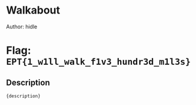 # Walkabout
Author: hidle

# Flag: `EPT{1_w1ll_walk_f1v3_hundr3d_m1l3s}`
## Description
```
{description}
```

